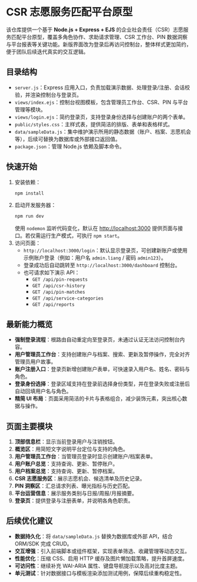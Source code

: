 # CSR 志愿服务匹配平台原型

该仓库提供一个基于 **Node.js + Express + EJS** 的企业社会责任（CSR）志愿服务匹配平台原型，覆盖多角色协作、求助请求管理、CSR 工作台、PIN 数据洞察与平台报表等关键功能。新版界面改为登录后再访问控制台，整体样式更加简约，便于团队后续迭代真实的交互逻辑。

## 目录结构
- `server.js`：Express 应用入口，负责加载演示数据、处理登录/注册、会话校验，并渲染控制台与登录页。
- `views/index.ejs`：控制台视图模板，包含管理员工作台、CSR、PIN 与平台管理等模块。
- `views/login.ejs`：简约登录页，支持登录身份选择与创建账户的两个表单。
- `public/styles.css`：主样式表，提供简洁的排版、表单和表格样式。
- `data/sampleData.js`：集中维护演示所用的静态数据（账户、档案、志愿机会等），后续可替换为数据库或外部接口返回值。
- `package.json`：管理 Node.js 依赖及脚本命令。

## 快速开始
1. 安装依赖：
   ```bash
   npm install
   ```
2. 启动开发服务器：
   ```bash
   npm run dev
   ```
   使用 `nodemon` 监听代码变化，默认在 [http://localhost:3000](http://localhost:3000) 提供页面与接口。若仅需运行生产模式，可执行 `npm start`。
3. 访问页面：
   - `http://localhost:3000/login`：默认显示登录页，可创建新账户或使用示例账户登录（例如：用户名 `admin.liang` / 密码 `admin123`）。
   - 登录成功后自动跳转至 `http://localhost:3000/dashboard` 控制台。
   - 也可请求如下演示 API：
     - `GET /api/pin-requests`
     - `GET /api/csr-history`
     - `GET /api/pin-matches`
     - `GET /api/service-categories`
     - `GET /api/reports`

## 最新能力概览
- **强制登录流程**：根路由自动重定向至登录页，未通过认证无法访问控制台内容。
- **用户管理员工作台**：支持创建账户与档案、搜索、更新及暂停操作，完全对齐管理员用户故事。
- **账户注册入口**：登录页新增创建账户表单，可快速录入用户名、姓名、密码与角色。
- **登录身份选择**：登录区域支持在登录前选择身份类型，并在登录失败或注册后自动回填用户名与角色。
- **精简 UI 布局**：页面采用简洁的卡片与表格组合，减少装饰元素，突出核心数据与操作。

## 页面主要模块
1. **顶部信息栏**：显示当前登录用户与注销按钮。
2. **概览区**：用简短文字说明平台定位与支持的角色。
3. **用户管理员工作台**：当管理员登录时显示创建账户/档案表单。
4. **用户账户总览**：支持查询、更新、暂停账户。
5. **用户档案总览**：支持查询、更新、暂停档案。
6. **CSR 志愿服务区**：展示志愿机会、候选清单及历史记录。
7. **PIN 洞察区**：汇总请求列表、曝光指标与历史匹配。
8. **平台运营信息**：展示服务类别与日报/周报/月报摘要。
9. **登录页**：提供登录与注册表单，并说明各角色职责。

## 后续优化建议
- **数据持久化**：将 `data/sampleData.js` 替换为数据库或外部 API，结合 ORM/SDK 完成 CRUD。 
- **交互增强**：引入前端脚本或组件框架，实现表单筛选、收藏管理等动态交互。 
- **性能优化**：压缩 CSS、启用 HTTP 缓存及图片懒加载策略，提升首屏速度。 
- **可访问性**：继续补充 WAI-ARIA 属性、键盘导航提示以及高对比度主题。 
- **单元测试**：针对数据接口与模板渲染添加测试用例，保障后续重构稳定性。 

